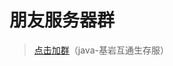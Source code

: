 # 朋友服务器群
> [点击加群](https://qm.qq.com/cgi-bin/qm/qr?_wv=1027&k=C9ngcWJD-iX7Imlb3-ceZ69-vX9su7Pt&authKey=YJ5Wucr%2BdWbQapTCNuWnBdBjLkKh7JtJgwWW9viy6%2FUiHfVPC5Ny08gDVnhOOKld&noverify=0&group_code=547348294)（java-基岩互通生存服）